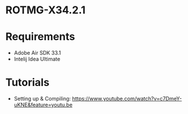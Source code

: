 # ROTMG-X34.2.1

# Requirements
* Adobe Air SDK 33.1
* Intelij Idea Ultimate

# Tutorials
* Setting up & Compiling: https://www.youtube.com/watch?v=c7DmeY-uKNE&feature=youtu.be
